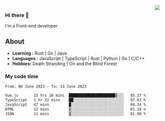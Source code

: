 <img align='right' src="https://github-readme-stats.vercel.app/api?username=strugglebak&show_icons=true">

### Hi there 👋

I'm a Front-end developer

## About

-  **Learning :** Rust | Go | Java
-  **Languages :** JavaScript | TypeScript | Rust | Python | Go | C/C++
-  **Hobbies:** Death Stranding | Ori and the Blind Forest

### My code time

<!--START_SECTION:waka-->

```txt
From: 06 June 2023 - To: 13 June 2023

Vue.js       15 hrs 26 mins  █████████████████████▒░░░   85.27 %
TypeScript   1 hr 22 mins    ██░░░░░░░░░░░░░░░░░░░░░░░   07.63 %
JavaScript   47 mins         █░░░░░░░░░░░░░░░░░░░░░░░░   04.34 %
HTML         12 mins         ▒░░░░░░░░░░░░░░░░░░░░░░░░   01.18 %
JSON         11 mins         ▒░░░░░░░░░░░░░░░░░░░░░░░░   01.08 %
```

<!--END_SECTION:waka-->
